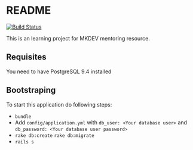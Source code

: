 # README
[![Build Status](https://travis-ci.org/rkotov93/spa_backend.svg?branch=master)](https://travis-ci.org/rkotov93/spa_backend)

This is an learning project for MKDEV mentoring resource.

Requisites
--
You need to have PostgreSQL 9.4 installed

Bootstraping
--
To start this application do following steps:
* `bundle`
* Add `config/application.yml` with `db_user: <Your database user>` and `db_password: <Your database user password>`
* `rake db:create` `rake db:migrate`
* `rails s`
